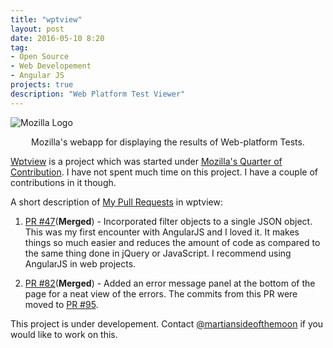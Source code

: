 ```yaml
---
title: "wptview"
layout: post
date: 2016-05-10 8:20
tag:
- Open Source
- Web Developement
- Angular JS
projects: true
description: "Web Platform Test Viewer"
---
```


![Mozilla Logo](/assets/images/mozilla.jpg)

<center>Mozilla's webapp for displaying the results of Web-platform Tests.</center>

[Wptview](https://github.com/mozilla/wptview/) is a project which was started under [Mozilla's Quarter of Contribution](https://wiki.mozilla.org/Auto-tools/New_Contributor/Quarter_of_Contribution/November_2015). I have not spent much time on this project. I have a couple of contributions in it though.

A short description of [My Pull Requests](https://github.com/mozilla/wptview/pulls?utf8=%E2%9C%93&q=is%3Apr+is%3Aclosed+author%3ACodeMaxx) in wptview:

1. [PR #47](https://github.com/mozilla/wptview/pull/47 )(**Merged**) - Incorporated filter objects to a single JSON object. This was my first encounter with AngularJS and I loved it. It makes things so much easier and reduces the amount of code as compared to the same thing  done in jQuery or JavaScript. I recommend using AngularJS in web projects.

2. [PR #82](https://github.com/mozilla/wptview/pull/82 )(**Merged**) - Added an error message panel at the bottom of the page for a neat view of the errors. The commits from this PR were moved to [PR #95](https://github.com/mozilla/wptview/pull/95).

This project is under developement. Contact [@martiansideofthemoon](https://github.com/martiansideofthemoon) if you would like to work on this.

